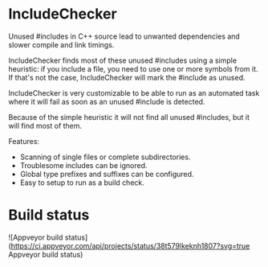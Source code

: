 # IncludeChecker
Unused #includes in C++ source lead to unwanted dependencies and slower compile and link timings.

IncludeChecker finds most of these unused #includes using a simple heuristic: if you include a file, 
you need to use one or more symbols from it. If that's not the case, IncludeChecker will mark the #include as unused.

IncludeChecker is very customizable to be able to run as an automated task where it will fail as soon as an unused #include is detected.

Because of the simple heuristic it will not find all unused #includes, but it will find most of them.

Features:

- Scanning of single files or complete subdirectories.
- Troublesome includes can be ignored.
- Global type prefixes and suffixes can be configured.
- Easy to setup to run as a build check.

# Build status

![Appveyor build status](https://ci.appveyor.com/api/projects/status/38t579lkeknh1807?svg=true Appveyor build status)
